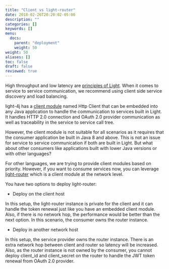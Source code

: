 ```yaml
---
title: "Client vs light-router"
date: 2018-02-26T20:20:02-05:00
description: ""
categories: []
keywords: []
menu:
  docs:
    parent: "deployment"
    weight: 50
weight: 50
aliases: []
toc: false
draft: false
reviewed: true
---
```


High throughput and low latency are [principles of Light][]. When it comes to service to service communication, we recommend  using client side service discovery and load balancing.

light-4j has a [client module][] named Http Client that can be embedded into any Java application to handle the communication to services built in Light. It handles HTTP 2.0 connection and OAuth 2.0 provider communication as well as traceability in the service to service call tree.

However, the client module is not suitable for all scenarios as it requires that the consumer application be built in Java 8 and above. This is not an issue for service to service communication if both are built in Light. But what about other consumers like applications built with lower Java versions or with other languages?

For other languages, we are trying to provide client modules based on priority. However, if you want to consume services now, you can leverage [light-router][] which is a client module at the network level.

You have two options to deploy light-router: 


* Deploy on the client host

In this setup, the light-router instance is private for the client and it can handle the token
renewal just like you have an embedded client module. Also, if there is no network hop, the
performance would be better than the next option. In this scenario, the consumer owns the router
instance. 

* Deploy in another network host

In this setup, the service provider owns the router instance. There is an extra network hop between
client and router so latency will be increased. Also, as the router instance is not owned by the
consumer, you cannot deploy client_id and client_secret on the router to handle the JWT token renewal
from OAuth 2.0 provider. 


[principles of Light]: https://doc.networknt.com/about/principles/
[client module]: /concern/client/
[light-router]: /service/router/
